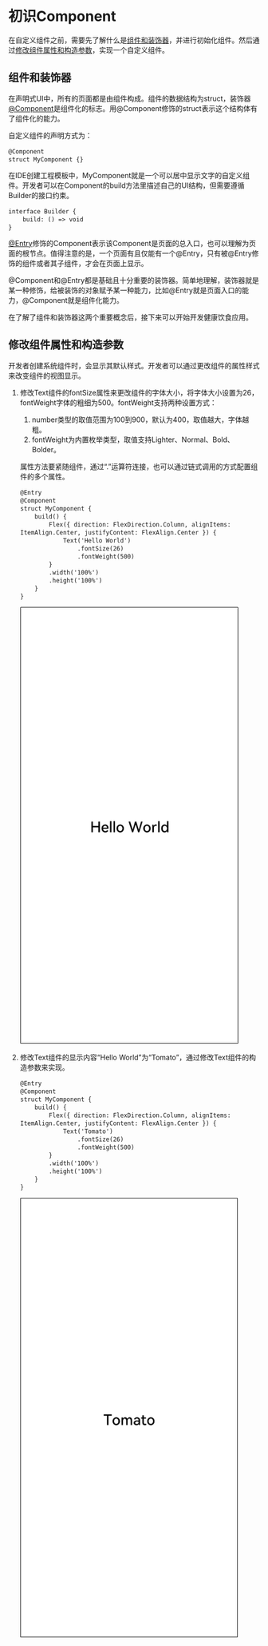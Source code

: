 # 初识Component

在自定义组件之前，需要先了解什么是[组件和装饰器](#组件和装饰器)，并进行初始化组件。然后通过[修改组件属性和构造参数](#修改组件属性和构造参数)，实现一个自定义组件。


## 组件和装饰器

在声明式UI中，所有的页面都是由组件构成。组件的数据结构为struct，装饰器[@Component](../ui/ts-component-based-component.md)是组件化的标志。用@Component修饰的struct表示这个结构体有了组件化的能力。

自定义组件的声明方式为：

```
@Component
struct MyComponent {}
```

在IDE创建工程模板中，MyComponent就是一个可以居中显示文字的自定义组件。开发者可以在Component的build方法里描述自己的UI结构，但需要遵循Builder的接口约束。

```
interface Builder {
    build: () => void
}
```

[@Entry](../ui/ts-component-based-entry.md)修饰的Component表示该Component是页面的总入口，也可以理解为页面的根节点。值得注意的是，一个页面有且仅能有一个@Entry，只有被@Entry修饰的组件或者其子组件，才会在页面上显示。

@Component和@Entry都是基础且十分重要的装饰器。简单地理解，装饰器就是某一种修饰，给被装饰的对象赋予某一种能力，比如@Entry就是页面入口的能力，@Component就是组件化能力。

在了解了组件和装饰器这两个重要概念后，接下来可以开始开发健康饮食应用。


## 修改组件属性和构造参数

开发者创建系统组件时，会显示其默认样式。开发者可以通过更改组件的属性样式来改变组件的视图显示。

1. 修改Text组件的fontSize属性来更改组件的字体大小，将字体大小设置为26，fontWeight字体的粗细为500。fontWeight支持两种设置方式：
   1. number类型的取值范围为100到900，默认为400，取值越大，字体越粗。
   2. fontWeight为内置枚举类型，取值支持Lighter、Normal、Bold、Bolder。

   属性方法要紧随组件，通过“.”运算符连接，也可以通过链式调用的方式配置组件的多个属性。

   ```
   @Entry
   @Component
   struct MyComponent {
       build() {
           Flex({ direction: FlexDirection.Column, alignItems: ItemAlign.Center, justifyContent: FlexAlign.Center }) {
               Text('Hello World')
                   .fontSize(26)
                   .fontWeight(500)
           }
           .width('100%')
           .height('100%')
       }
   }
   ```

   ![zh-cn_image_0000001168728272](figures/zh-cn_image_0000001168728272.png)

2. 修改Text组件的显示内容“Hello World”为“Tomato”，通过修改Text组件的构造参数来实现。
   ```
   @Entry
   @Component
   struct MyComponent {
       build() {
           Flex({ direction: FlexDirection.Column, alignItems: ItemAlign.Center, justifyContent: FlexAlign.Center }) {
               Text('Tomato')
                   .fontSize(26)
                   .fontWeight(500)
           }
           .width('100%')
           .height('100%')
       }
   }
   ```

   ![zh-cn_image_0000001168888224](figures/zh-cn_image_0000001168888224.png)
